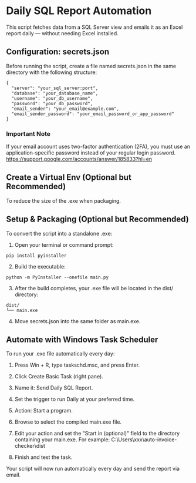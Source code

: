 # Daily SQL Report Automation
This script fetches data from a SQL Server view and emails it as an Excel report daily — without needing Excel installed.



## Configuration: secrets.json
Before running the script, create a file named secrets.json in the same directory with the following structure:

```
{
  "server": "your_sql_server:port",
  "database": "your_database_name",
  "username": "your_db_username",
  "password": "your_db_password",
  "email_sender": "your_email@example.com",
  "email_sender_password": "your_email_password_or_app_password"
}
```

### Important Note
If your email account uses two-factor authentication (2FA), you must use an application-specific password instead of your regular login password.
https://support.google.com/accounts/answer/185833?hl=en



## Create a Virtual Env (Optional but Recommended)
To reduce the size of the .exe when packaging.



## Setup & Packaging (Optional but Recommended)
To convert the script into a standalone .exe:

1. Open your terminal or command prompt:

```
pip install pyinstaller
```

2. Build the executable:

```
python -m PyInstaller --onefile main.py
```

3. After the build completes, your .exe file will be located in the dist/ directory:

```
dist/
└── main.exe
```
4. Move secrets.json into the same folder as main.exe.



## Automate with Windows Task Scheduler
To run your .exe file automatically every day:

1. Press Win + R, type taskschd.msc, and press Enter.

2. Click Create Basic Task (right pane).

3. Name it: Send Daily SQL Report.

4. Set the trigger to run Daily at your preferred time.

5. Action: Start a program.

6. Browse to select the compiled main.exe file.

7. Edit your action and set the "Start in (optional)" field to the directory containing your main.exe. For example: C:\Users\xxx\auto-invoice-checker\dist

8. Finish and test the task.

Your script will now run automatically every day and send the report via email.
